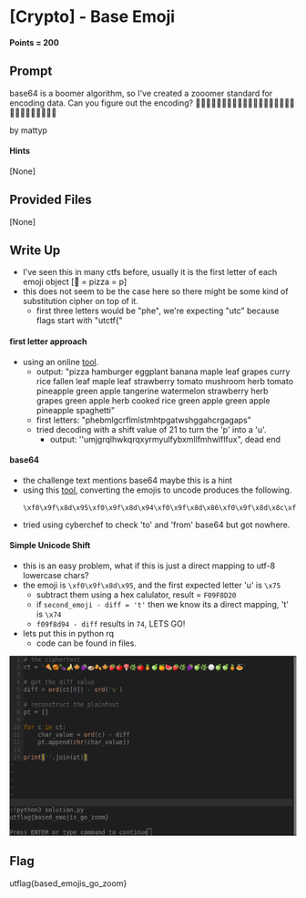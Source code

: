 # \[Crypto\] - Base Emoji

#### Points = 200

## Prompt

base64 is a boomer algorithm, so I've created a zooomer standard for encoding data. Can you figure out the encoding? 🍕🍔🍆🍌🍁🍇🍛🍂🍁🍓🍅🍄🌿🍅🍍🍏🍊🍉🍓🌿🍇🍏🌿🍚🍏🍏🍍🍝

by mattyp

#### Hints
\[None\]

## Provided Files

\[None\]

## Write Up

- I've seen this in many ctfs before, usually it is the first letter of each emoji object \[🍕 = pizza = p\]
- this does not seem to be the case here so there might be some kind of substitution cipher on top of it.
	- first three letters would be "phe", we're expecting "utc" because flags start with "utctf{"

#### first letter approach
- using an online <a href="https://emojitranslate.com/">tool</a>.
	- output: "pizza hamburger eggplant banana maple leaf grapes curry rice fallen leaf maple leaf strawberry tomato mushroom herb tomato pineapple green apple tangerine watermelon strawberry herb grapes green apple herb cooked rice green apple green apple pineapple spaghetti"
	- first letters: "phebmlgcrflmlstmhtpgatwshggahcrgagaps"
	- tried decoding with a shift value of 21 to turn the 'p' into a 'u'.
		- output: ''umjgrqlhwkqrqxyrmyulfybxmllfmhwlflfux", dead end

#### base64

- the challenge text mentions base64 maybe this is a hint
- using this <a href="https://www.branah.com/uncode-converter/">tool</a>, converting the emojis to uncode produces the following.
	```
	\xf0\x9f\x8d\x95\xf0\x9f\x8d\x94\xf0\x9f\x8d\x86\xf0\x9f\x8d\x8c\xf0\x9f\x8d\x81\xf0\x9f\x8d\x87\xf0\x9f\x8d\x9b\xf0\x9f\x8d\x82\xf0\x9f\x8d\x81\xf0\x9f\x8d\x93\xf0\x9f\x8d\x85\xf0\x9f\x8d\x84\xf0\x9f\x8c\xbf\xf0\x9f\x8d\x85\xf0\x9f\x8d\x8d\xf0\x9f\x8d\x8f\xf0\x9f\x8d\x8a\xf0\x9f\x8d\x89\xf0\x9f\x8d\x93\xf0\x9f\x8c\xbf\xf0\x9f\x8d\x87\xf0\x9f\x8d\x8f\xf0\x9f\x8c\xbf\xf0\x9f\x8d\x9a\xf0\x9f\x8d\x8f\xf0\x9f\x8d\x8f\xf0\x9f\x8d\x8d\xf0\x9f\x8d\x9d
	```
- tried using cyberchef to check 'to' and 'from' base64 but got nowhere.

#### Simple Unicode Shift

- this is an easy problem, what if this is just a direct mapping to utf-8 lowercase chars?
- the emoji is `\xf0\x9f\x8d\x95`, and the first expected letter 'u' is `\x75`
	- subtract them using a hex calulator, result = `F09F8D20`
	- if `second_emoji - diff = 't'` then we know its a direct mapping, 't' is `\x74`
	- `f09f8d94 - diff` results in `74`, LETS GO!
-  lets put this in python rq
	-  code can be found in files.

![image info](../images/uwuCTF_UT_ISSS/base_emoji.png)


## Flag

utflag{based_emojis_go_zoom}
